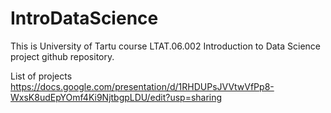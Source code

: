 # IntroDataScience

This is University of Tartu course LTAT.06.002 Introduction to Data Science project github repository.

List of projects https://docs.google.com/presentation/d/1RHDUPsJVVtwVfPp8-WxsK8udEpYOmf4Ki9NjtbgpLDU/edit?usp=sharing
